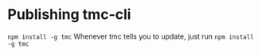 # Publishing tmc-cli

`npm install -g tmc`
Whenever tmc tells you to update, just run `npm install -g tmc`
